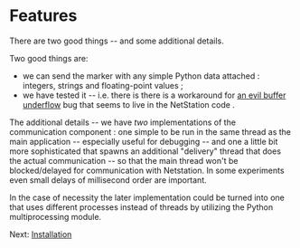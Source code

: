 # Features #

There are two good things -- and some additional details.

Two good things are:
  * we can send the marker with any simple Python data attached : integers, strings and floating-point values ;
  * we have tested it -- i.e. there is there is a workaround for [an evil buffer underflow](http://code.google.com/p/libnetstation/source/detail?r=6) bug that seems to live in the NetStation code .

The additional details -- we have _two_ implementations of the communication component : one simple to be run in the same thread as the main application -- especially useful for debugging -- and one a little bit more sophisticated that spawns an additional "delivery" thread that does the actual communication -- so that the main thread won't be blocked/delayed for communication with Netstation. In some experiments even small delays of millisecond order are important.

In the case of necessity the later implementation could be turned into one that uses different processes instead of threads by utilizing the Python multiprocessing module.

Next: [Installation](Installation.md)
